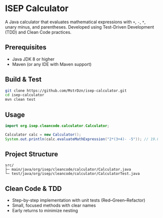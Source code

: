 # ISEP Calculator

A Java calculator that evaluates mathematical expressions with `+`, `-`, `*`, unary minus, and parentheses. Developed using Test-Driven Development (TDD) and Clean Code practices.

## Prerequisites

* Java JDK 8 or higher
* Maven (or any IDE with Maven support)

## Build & Test

```bash
git clone https://github.com/MstrDzn/isep-calculator.git
cd isep-calculator
mvn clean test
```

## Usage

```java
import org.isep.cleancode.calculator.Calculator;

Calculator calc = new Calculator();
System.out.println(calc.evaluateMathExpression("2*(3+4)- -5")); // 19.0
```

## Project Structure

```
src/
├─ main/java/org/isep/cleancode/calculator/Calculator.java
└─ test/java/org/isep/cleancode/calculator/CalculatorTest.java
```

## Clean Code & TDD

* Step-by-step implementation with unit tests (Red–Green–Refactor)
* Small, focused methods with clear names
* Early returns to minimize nesting
